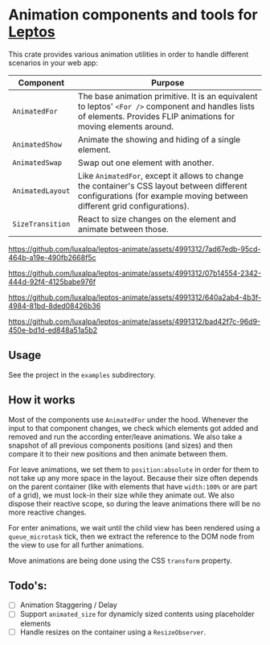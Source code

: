# Animation components and tools for [Leptos](https://leptos.dev/)

This crate provides various animation utilities in order to handle different scenarios in your web app:

| Component        | Purpose                                                                                                                                                                |
| ---------------- | ---------------------------------------------------------------------------------------------------------------------------------------------------------------------- |
| `AnimatedFor`    | The base animation primitive. It is an equivalent to leptos' `<For />` component and handles lists of elements. Provides FLIP animations for moving elements around.   |
| `AnimatedShow`   | Animate the showing and hiding of a single element.                                                                                                                    |
| `AnimatedSwap`   | Swap out one element with another.                                                                                                                                     |
| `AnimatedLayout` | Like `AnimatedFor`, except it allows to change the container's CSS layout between different configurations (for example moving between different grid configurations). |
| `SizeTransition` | React to size changes on the element and animate between those.                                                                                                        |

https://github.com/luxalpa/leptos-animate/assets/4991312/7ad67edb-95cd-464b-a19e-490fb2668f5c

https://github.com/luxalpa/leptos-animate/assets/4991312/07b14554-2342-444d-92f4-4125babe976f

https://github.com/luxalpa/leptos-animate/assets/4991312/640a2ab4-4b3f-4984-81bd-8ded08426b36

https://github.com/luxalpa/leptos-animate/assets/4991312/bad42f7c-96d9-450e-bd1d-ed848a51a5b2

## Usage

See the project in the `examples` subdirectory.

## How it works

Most of the components use `AnimatedFor` under the hood. Whenever the input to that component
changes, we check which elements got added and removed and run the according enter/leave animations.
We also take a snapshot of all previous components positions (and sizes) and then compare it to
their new positions and then animate between them.

For leave animations, we set them to `position:absolute` in order for them to not take up any more
space in the layout. Because their size often depends on the parent container (like with elements
that have `width:100%` or are part of a grid), we must lock-in their size while they animate out.
We also dispose their reactive scope, so during the leave animations there will be no more reactive
changes.

For enter animations, we wait until the child view has been rendered using a `queue_microtask` tick,
then we extract the reference to the DOM node from the view to use for all further animations.

Move animations are being done using the CSS `transform` property.

## Todo's:

- [ ] Animation Staggering / Delay
- [ ] Support `animated_size` for dynamicly sized contents using placeholder elements
- [ ] Handle resizes on the container using a `ResizeObserver`.
